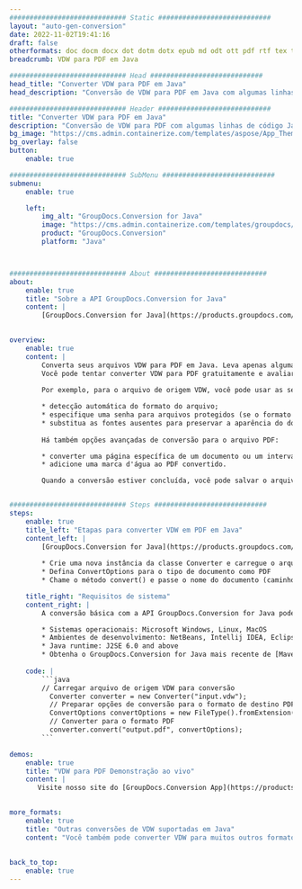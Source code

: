 ```yaml
---
############################# Static ############################
layout: "auto-gen-conversion"
date: 2022-11-02T19:41:16
draft: false
otherformats: doc docm docx dot dotm dotx epub md odt ott pdf rtf tex txt vdx vsdm vsdx vssm vssx vstm vstx vsx vtx xps
breadcrumb: VDW para PDF em Java

############################# Head ############################
head_title: "Converter VDW para PDF em Java"
head_description: "Conversão de VDW para PDF em Java com algumas linhas de código. Converta mais de 160 formatos de arquivo usando a API de conversão de documentos do GroupDocs para Java"

############################# Header ############################
title: "Converter VDW para PDF em Java"
description: "Conversão de VDW para PDF com algumas linhas de código Java"
bg_image: "https://cms.admin.containerize.com/templates/aspose/App_Themes/V3/images/bg/header1.png"
bg_overlay: false
button:
    enable: true

############################# SubMenu ############################
submenu:
    enable: true

    left:
        img_alt: "GroupDocs.Conversion for Java"
        image: "https://cms.admin.containerize.com/templates/groupdocs/images/product-logos/90x90-noborder/groupdocs-conversion-java.png"
        product: "GroupDocs.Conversion"
        platform: "Java"



############################# About ############################
about:
    enable: true
    title: "Sobre a API GroupDocs.Conversion for Java"
    content: |
        [GroupDocs.Conversion for Java](https://products.groupdocs.com/conversion/java/) é uma API avançada de conversão de formato de arquivo para conversão entre formatos populares de imagem e documento, como Microsoft Office, OpenDocument, PDF, HTML, e-mail, CAD. e muito mais com apenas algumas linhas de código. A API nativa detecta automaticamente os formatos dos documentos originais e oferece muitas opções para personalizar os documentos convertidos. Juntamente com a função de extrair informações de um documento, ele também suporta o armazenamento em cache dos resultados da conversão para o disco local por padrão. No entanto, qualquer tipo de armazenamento em cache pode ser suportado pela implementação das interfaces apropriadas - Amazon S3, Dropbox, Google Drive, Windows Azure, Reddis ou quaisquer outras.
    

overview:
    enable: true
    content: |
        Converta seus arquivos VDW para PDF em Java. Leva apenas algumas linhas de código Java em qualquer plataforma de sua escolha, como Windows, Linux, macOS.
        Você pode tentar converter VDW para PDF gratuitamente e avaliar a qualidade dos resultados da conversão. Junto com scripts de conversão de arquivo simples, você pode tentar opções mais sofisticadas para carregar o arquivo de origem VDW e armazenar a saída PDF. 
        
        Por exemplo, para o arquivo de origem VDW, você pode usar as seguintes opções de carregamento:

        * detecção automática do formato do arquivo;
        * especifique uma senha para arquivos protegidos (se o formato de arquivo for compatível);
        * substitua as fontes ausentes para preservar a aparência do documento.
        
        Há também opções avançadas de conversão para o arquivo PDF:

        * converter uma página específica de um documento ou um intervalo de páginas;
        * adicione uma marca d'água ao PDF convertido.

        Quando a conversão estiver concluída, você pode salvar o arquivo PDF no caminho do arquivo local ou em qualquer armazenamento de terceiros, como FTP, Amazon S3, Google Drive, Dropbox etc. Observe - para converter VDW para PDF, você não precisa instalar nenhum software adicional, como MS Office, Open Office, Adobe Acrobat Reader etc.


############################# Steps ############################
steps:
    enable: true
    title_left: "Etapas para converter VDW em PDF em Java"
    content_left: |
        [GroupDocs.Conversion for Java](https://products.groupdocs.com/conversion/java/) permite que os desenvolvedores convertam facilmente o arquivo VDW para PDF com algumas linhas de código.
        
        * Crie uma nova instância da classe Converter e carregue o arquivo VDW com o caminho completo
        * Defina ConvertOptions para o tipo de documento como PDF
        * Chame o método convert() e passe o nome do documento (caminho completo) e formato (PDF) como parâmetro

    title_right: "Requisitos de sistema"
    content_right: |
        A conversão básica com a API GroupDocs.Conversion for Java pode ser feita com apenas algumas linhas de código. Nossas APIs são suportadas em todas as principais plataformas e sistemas operacionais. Antes de executar o código abaixo, certifique-se de ter os seguintes pré-requisitos instalados em seu sistema.

        * Sistemas operacionais: Microsoft Windows, Linux, MacOS
        * Ambientes de desenvolvimento: NetBeans, Intellij IDEA, Eclipse, etc.
        * Java runtime: J2SE 6.0 and above
        * Obtenha o GroupDocs.Conversion for Java mais recente de [Maven](https://repository.groupdocs.com/webapp/#/artifacts/browse/tree/General/repo/com/groupdocs/groupdocs-conversion)
         
    code: |
        ```java    
        // Carregar arquivo de origem VDW para conversão
          Converter converter = new Converter("input.vdw");
          // Preparar opções de conversão para o formato de destino PDF
          ConvertOptions convertOptions = new FileType().fromExtension("pdf").getConvertOptions();
          // Converter para o formato PDF
          converter.convert("output.pdf", convertOptions);
        ```

demos:
    enable: true
    title: "VDW para PDF Demonstração ao vivo"
    content: |
       Visite nosso site do [GroupDocs.Conversion App](https://products.groupdocs.app/conversion/family) e experimente a conversão de VDW para PDF agora. A demonstração gratuita tem os seguintes benefícios
          

more_formats:
    enable: true
    title: "Outras conversões de VDW suportadas em Java"
    content: "Você também pode converter VDW para muitos outros formatos de arquivo. Por favor, veja a lista abaixo."
       
       
back_to_top:
    enable: true
---
```


